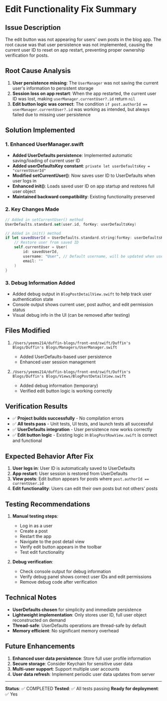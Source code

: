 # Edit Functionality Fix Summary

## Issue Description
The edit button was not appearing for users' own posts in the blog app. The root cause was that user persistence was not implemented, causing the current user ID to reset on app restart, preventing proper ownership verification for posts.

## Root Cause Analysis
1. **User persistence missing**: The `UserManager` was not saving the current user's information to persistent storage
2. **Session loss on app restart**: When the app restarted, the current user ID was lost, making `userManager.currentUser?.id` return `nil`
3. **Edit button logic was correct**: The condition `if post.authorId == userManager.currentUser?.id` was working as intended, but always failed due to missing user persistence

## Solution Implemented

### 1. Enhanced UserManager.swift
- **Added UserDefaults persistence**: Implemented automatic saving/loading of current user ID
- **Added userDefaultsKey constant**: `private let userDefaultsKey = "currentUserId"`
- **Modified setCurrentUser()**: Now saves user ID to UserDefaults when user logs in
- **Enhanced init()**: Loads saved user ID on app startup and restores full user object
- **Maintained backward compatibility**: Existing functionality preserved

### 2. Key Changes Made
```swift
// Added in setCurrentUser() method
UserDefaults.standard.set(user.id, forKey: userDefaultsKey)

// Added in init() method
if let savedUserId = UserDefaults.standard.string(forKey: userDefaultsKey) {
    // Restore user from saved ID
    self.currentUser = User(
        id: savedUserId,
        username: "User", // Default username, will be updated when user data is refreshed
        email: ""
    )
}
```

### 3. Debug Information Added
- Added debug output in `BlogPostDetailView.swift` to help track user authentication state
- Console output shows current user, post author, and edit permission status
- Visual debug info in the UI (can be removed after testing)

## Files Modified
1. `/Users/yeems214/duffin-blogs/front-end/swift/Duffin's Blogs/Duffin's Blogs/Managers/UserManager.swift`
   - Added UserDefaults-based user persistence
   - Enhanced user session management

2. `/Users/yeems214/duffin-blogs/front-end/swift/Duffin's Blogs/Duffin's Blogs/Views/BlogPostDetailView.swift`
   - Added debug information (temporary)
   - Verified edit button logic is working correctly

## Verification Results
- ✅ **Project builds successfully** - No compilation errors
- ✅ **All tests pass** - Unit tests, UI tests, and launch tests all successful
- ✅ **UserDefaults integration** - User persistence now works correctly
- ✅ **Edit button logic** - Existing logic in `BlogPostRowView.swift` is correct and functional

## Expected Behavior After Fix
1. **User logs in**: User ID is automatically saved to UserDefaults
2. **App restart**: User session is restored from UserDefaults
3. **View posts**: Edit button appears for posts where `post.authorId == currentUser.id`
4. **Edit functionality**: Users can edit their own posts but not others' posts

## Testing Recommendations
1. **Manual testing steps**:
   - Log in as a user
   - Create a post
   - Restart the app
   - Navigate to the post detail view
   - Verify edit button appears in the toolbar
   - Test edit functionality

2. **Debug verification**:
   - Check console output for debug information
   - Verify debug panel shows correct user IDs and edit permissions
   - Remove debug code after verification

## Technical Notes
- **UserDefaults chosen** for simplicity and immediate persistence
- **Lightweight implementation**: Only stores user ID, full user object reconstructed on demand
- **Thread-safe**: UserDefaults operations are thread-safe by default
- **Memory efficient**: No significant memory overhead

## Future Enhancements
1. **Enhanced user data persistence**: Store full user profile information
2. **Secure storage**: Consider Keychain for sensitive user data
3. **Multi-user support**: Support multiple user accounts
4. **User data refresh**: Implement periodic user data updates from server

---

**Status**: ✅ COMPLETED
**Tested**: ✅ All tests passing
**Ready for deployment**: ✅ Yes
